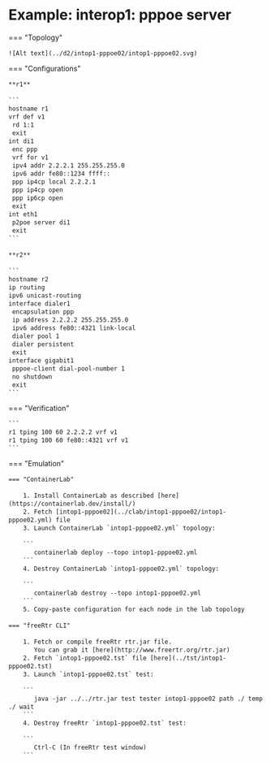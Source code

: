 # Example: interop1: pppoe server

=== "Topology"

    ![Alt text](../d2/intop1-pppoe02/intop1-pppoe02.svg)

=== "Configurations"

    **r1**

    ```
    hostname r1
    vrf def v1
     rd 1:1
     exit
    int di1
     enc ppp
     vrf for v1
     ipv4 addr 2.2.2.1 255.255.255.0
     ipv6 addr fe80::1234 ffff::
     ppp ip4cp local 2.2.2.1
     ppp ip4cp open
     ppp ip6cp open
     exit
    int eth1
     p2poe server di1
     exit
    ```

    **r2**

    ```
    hostname r2
    ip routing
    ipv6 unicast-routing
    interface dialer1
     encapsulation ppp
     ip address 2.2.2.2 255.255.255.0
     ipv6 address fe80::4321 link-local
     dialer pool 1
     dialer persistent
     exit
    interface gigabit1
     pppoe-client dial-pool-number 1
     no shutdown
     exit
    ```

=== "Verification"

    ```
    r1 tping 100 60 2.2.2.2 vrf v1
    r1 tping 100 60 fe80::4321 vrf v1
    ```

=== "Emulation"

    === "ContainerLab"

        1. Install ContainerLab as described [here](https://containerlab.dev/install/)  
        2. Fetch [intop1-pppoe02](../clab/intop1-pppoe02/intop1-pppoe02.yml) file  
        3. Launch ContainerLab `intop1-pppoe02.yml` topology:  

        ```
           containerlab deploy --topo intop1-pppoe02.yml  
        ```
        4. Destroy ContainerLab `intop1-pppoe02.yml` topology:  

        ```
           containerlab destroy --topo intop1-pppoe02.yml  
        ```
        5. Copy-paste configuration for each node in the lab topology

    === "freeRtr CLI"

        1. Fetch or compile freeRtr rtr.jar file.  
           You can grab it [here](http://www.freertr.org/rtr.jar)  
        2. Fetch `intop1-pppoe02.tst` file [here](../tst/intop1-pppoe02.tst)  
        3. Launch `intop1-pppoe02.tst` test:  

        ```
           java -jar ../../rtr.jar test tester intop1-pppoe02 path ./ temp ./ wait
        ```
        4. Destroy freeRtr `intop1-pppoe02.tst` test:  

        ```
           Ctrl-C (In freeRtr test window)
        ```

